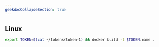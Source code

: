```yaml
---
geekdocCollapseSection: true
---
```

## Linux 

```bash
export TOKEN=$(cat ~/tokens/token-1) && docker build -t $TOKEN.name .
```

